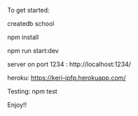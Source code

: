 To get started:

createdb school

npm install

npm run start:dev

server on port 1234 : http://localhost:1234/

heroku: https://keri-jpfp.herokuapp.com/

Testing: npm test

Enjoy!!
